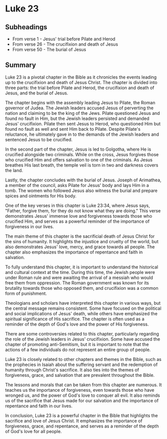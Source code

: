 # Luke 23

## Subheadings

* From verse 1 - Jesus' trial before Pilate and Herod
* From verse 26 - The crucifixion and death of Jesus
* From verse 50 - The burial of Jesus

## Summary

Luke 23 is a pivotal chapter in the Bible as it chronicles the events leading up to the crucifixion and death of Jesus Christ. The chapter is divided into three parts: the trial before Pilate and Herod, the crucifixion and death of Jesus, and the burial of Jesus.

The chapter begins with the assembly leading Jesus to Pilate, the Roman governor of Judea. The Jewish leaders accused Jesus of perverting the nation and claiming to be the king of the Jews. Pilate questioned Jesus and found no fault in Him, but the Jewish leaders persisted and demanded Jesus' crucifixion. Pilate then sent Jesus to Herod, who questioned Him but found no fault as well and sent Him back to Pilate. Despite Pilate's reluctance, he ultimately gave in to the demands of the Jewish leaders and sentenced Jesus to be crucified.

In the second part of the chapter, Jesus is led to Golgotha, where He is crucified alongside two criminals. While on the cross, Jesus forgives those who crucified Him and offers salvation to one of the criminals. As Jesus breathes His last breath, the temple veil is torn in two and darkness covers the land.

Lastly, the chapter concludes with the burial of Jesus. Joseph of Arimathea, a member of the council, asks Pilate for Jesus' body and lays Him in a tomb. The women who followed Jesus also witness the burial and prepare spices and ointments for His body.

One of the key verses in this chapter is Luke 23:34, where Jesus says, "Father, forgive them, for they do not know what they are doing." This verse demonstrates Jesus' immense love and forgiveness towards those who crucified Him, and serves as a powerful reminder of the importance of forgiveness in our lives.

The main theme of this chapter is the sacrificial death of Jesus Christ for the sins of humanity. It highlights the injustice and cruelty of the world, but also demonstrates Jesus' love, mercy, and grace towards all people. The chapter also emphasizes the importance of repentance and faith in salvation.

To fully understand this chapter, it is important to understand the historical and cultural context at the time. During this time, the Jewish people were under Roman rule and were awaiting the arrival of a messiah who would free them from oppression. The Roman government was known for its brutality towards those who opposed them, and crucifixion was a common form of punishment.

Theologians and scholars have interpreted this chapter in various ways, but the central message remains consistent. Some have focused on the political and social implications of Jesus' death, while others have emphasized the spiritual significance of His sacrifice. The chapter is often used as a reminder of the depth of God's love and the power of His forgiveness.

There are some controversies related to this chapter, particularly regarding the role of the Jewish leaders in Jesus' crucifixion. Some have accused the chapter of promoting anti-Semitism, but it is important to note that the actions of a few individuals do not represent an entire group of people.

Luke 23 is closely related to other chapters and themes in the Bible, such as the prophecies in Isaiah about the suffering servant and the redemption of humanity through Christ's sacrifice. It also ties into the themes of forgiveness, grace, and salvation that are prevalent throughout the Bible.

The lessons and morals that can be taken from this chapter are numerous. It teaches us the importance of forgiveness, even towards those who have wronged us, and the power of God's love to conquer all evil. It also reminds us of the sacrifice that Jesus made for our salvation and the importance of repentance and faith in our lives.

In conclusion, Luke 23 is a powerful chapter in the Bible that highlights the sacrifice and love of Jesus Christ. It emphasizes the importance of forgiveness, grace, and repentance, and serves as a reminder of the depth of God's love for all people.
